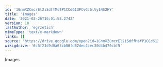 ```yaml
---
id: '1GnmXZCmcrEl2iSdffMsfP1CCd613PCvGc5lVy1NS2HY'
title: 'Images'
date: '2021-02-26T16:01:58.274Z'
version: 10
lastAuthor: 'egrzetich'
mimeType: 'text/x-markdown'
links: []
source: 'https://drive.google.com/open?id=1GnmXZCmcrEl2iSdffMsfP1CCd613PCvGc5lVy1NS2HY'
wikigdrive: '6c6f21d9d0a63cb86fd32dec4cec30d4b470cbf5'
---
```

Images
